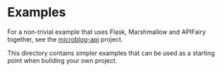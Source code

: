 # Examples

For a non-trivial example that uses Flask, Marshmallow and APIFairy together,
see the [microblog-api](https://github.com/miguelgrinberg/microblog-api) project.

This directory contains simpler examples that can be used as a starting point
when building your own project.
